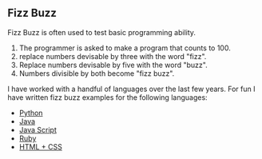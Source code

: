 ## Fizz Buzz
Fizz Buzz is often used to test basic programming ability.
1. The programmer is asked to make a program that counts to 100.
2. replace numbers devisable by three with the word "fizz".
3. Replace numbers devisable by five with the word "buzz".
4. Numbers divisible by both become "fizz buzz".

I have worked with a handful of languages over the last few years.
For fun I have written fizz buzz examples for the following languages:

* [Python](fizzbuzz.py)
* [Java](fizzbuzz.java)
* [Java Script](fizzbuzz.js)
* [Ruby](fizzbuzz.rb)
* [HTML + CSS](fizzbuzz.html)
